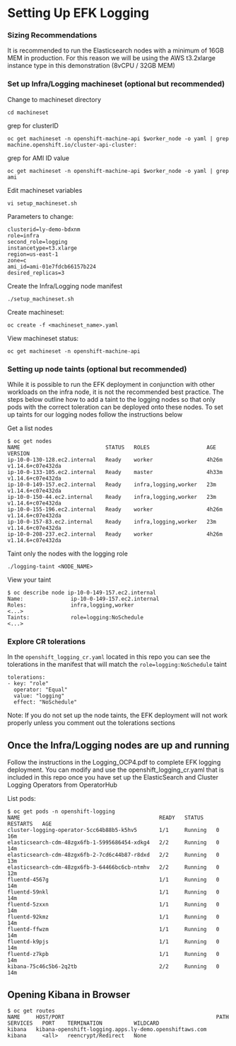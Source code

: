 # Setting Up EFK Logging

### Sizing Recommendations
It is recommended to run the Elasticsearch nodes with a minimum of 16GB MEM in production. For this reason we will be using the AWS t3.2xlarge instance type in this demonstration (8vCPU / 32GB MEM)

### Set up Infra/Logging machineset (optional but recommended)

Change to machineset directory
```
cd machineset
```

grep for clusterID
```
oc get machineset -n openshift-machine-api $worker_node -o yaml | grep machine.openshift.io/cluster-api-cluster:
```

grep for AMI ID value
```
oc get machineset -n openshift-machine-api $worker_node -o yaml | grep ami
```

Edit machineset variables
```
vi setup_machineset.sh
```

Parameters to change:
```
clusterid=ly-demo-bdxnm
role=infra
second_role=logging
instancetype=t3.xlarge
region=us-east-1
zone=c
ami_id=ami-01e7fdcb66157b224
desired_replicas=3
```

Create the Infra/Logging node manifest
```
./setup_machineset.sh
```

Create machineset:
```
oc create -f <machineset_name>.yaml
```

View machineset status:
```
oc get machineset -n openshift-machine-api
```

### Setting up node taints (optional but recommended)
While it is possible to run the EFK deployment in conjunction with other workloads on the infra node, it is not the recommended best practice. The steps below outline how to add a taint to the logging nodes so that only pods with the correct toleration can be deployed onto these nodes. To set up taints for our logging nodes follow the instructions below

Get a list nodes
```
$ oc get nodes
NAME                           STATUS   ROLES                  AGE     VERSION
ip-10-0-130-128.ec2.internal   Ready    worker                 4h26m   v1.14.6+c07e432da
ip-10-0-133-105.ec2.internal   Ready    master                 4h33m   v1.14.6+c07e432da
ip-10-0-149-157.ec2.internal   Ready    infra,logging,worker   23m     v1.14.6+c07e432da
ip-10-0-150-44.ec2.internal    Ready    infra,logging,worker   23m     v1.14.6+c07e432da
ip-10-0-155-196.ec2.internal   Ready    worker                 4h26m   v1.14.6+c07e432da
ip-10-0-157-83.ec2.internal    Ready    infra,logging,worker   23m     v1.14.6+c07e432da
ip-10-0-208-237.ec2.internal   Ready    worker                 4h26m   v1.14.6+c07e432da
```

Taint only the nodes with the logging role
```
./logging-taint <NODE_NAME>
```

View your taint
```
$ oc describe node ip-10-0-149-157.ec2.internal
Name:               ip-10-0-149-157.ec2.internal
Roles:              infra,logging,worker
<...>
Taints:             role=logging:NoSchedule
<...>
```

### Explore CR tolerations
In the `openshift_logging_cr.yaml` located in this repo you can see the tolerations in the manifest that will match the `role=logging:NoSchedule` taint

```
tolerations:
- key: "role"
  operator: "Equal"
  value: "logging"
  effect: "NoSchedule"
```

Note: If you do not set up the node taints, the EFK deployment will not work properly unless you comment out the tolerations sections

## Once the Infra/Logging nodes are up and running

Follow the instructions in the Logging_OCP4.pdf to complete EFK logging deployment. You can modify and use the openshift_logging_cr.yaml that is included in this repo once you have set up the ElasticSearch and Cluster Logging Operators from OperatorHub

List pods:
```
$ oc get pods -n openshift-logging
NAME                                            READY   STATUS    RESTARTS   AGE
cluster-logging-operator-5cc64b88b5-k5hv5       1/1     Running   0          16m
elasticsearch-cdm-48zgx6fb-1-5995686454-xdkg4   2/2     Running   0          14m
elasticsearch-cdm-48zgx6fb-2-7cd6c44b87-r8dxd   2/2     Running   0          13m
elasticsearch-cdm-48zgx6fb-3-64466bc6cb-ntmhv   2/2     Running   0          12m
fluentd-4567g                                   1/1     Running   0          14m
fluentd-59nkl                                   1/1     Running   0          14m
fluentd-5zxxn                                   1/1     Running   0          14m
fluentd-92kmz                                   1/1     Running   0          14m
fluentd-ffwzm                                   1/1     Running   0          14m
fluentd-k9pjs                                   1/1     Running   0          14m
fluentd-z7kpb                                   1/1     Running   0          14m
kibana-75c46c5b6-2q2tb                          2/2     Running   0          14m
```

## Opening Kibana in Browser
```
$ oc get routes
NAME     HOST/PORT                                                PATH   SERVICES   PORT    TERMINATION          WILDCARD
kibana   kibana-openshift-logging.apps.ly-demo.openshiftaws.com          kibana     <all>   reencrypt/Redirect   None
```
